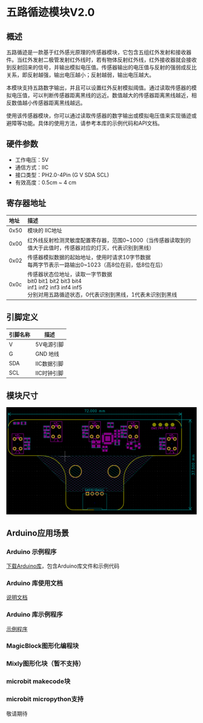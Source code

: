 # 五路循迹模块V2.0

## 概述

五路循迹是一款基于红外感光原理的传感器模块，它包含五组红外发射和接收器件。当红外发射二极管发射红外线时，若有物体反射红外线，红外接收器就会接收到反射回来的信号，并输出模拟电压值。传感器输出的电压值与反射的强弱成反比关系，即反射越强，输出电压越小；反射越弱，输出电压越大。

本模块支持五路数字输出，并且可以设置红外反射模拟阈值。通过读取传感器的模拟电压值，可以判断传感器距离黑线的远近。数值越大的传感器距离黑线越近，相反数值越小传感器距离黑线越远。

使用该传感器模块，你可以通过读取传感器的数字输出或模拟电压值来实现循迹或避障等功能。具体的使用方法，请参考本库的示例代码和API文档。

## 硬件参数

- 工作电压：5V
- 通信方式：IIC
- 接口类型：PH2.0-4Pin (G V SDA SCL)
- 有效高度：0.5cm ~ 4 cm

## 寄存器地址

| 地址   | 描述 |
|:-----|:-----|
| 0x50 | 模块的 IIC地址 |
| 0x00 | 红外线反射检测灵敏度配置寄存器，范围0~1000（当传感器读取到的值大于此值时，传感器对应的灯灭，代表识别到黑线）|
| 0x02 | 传感器模拟数据的起始地址，使用时请求10字节数据 <br> 每两字节表示一路输出0~1023（高8位在前，低8位在后）|
| 0x0c | 传感器状态位地址，读取一字节数据 <br> bit0 bit1 bit2 bit3 bit4 <br> inf1 inf2 inf3 inf4 inf5 <br> 分别对用五路循迹状态，0代表识别到黑线，1代表未识别到黑线 |

## 引脚定义

| 引脚名称 | 描述 |
|------|---------|
| V    | 5V电源引脚  |
| G    | GND 地线  |
| SDA  | IIC数据引脚 |
| SCL  | IIC时钟引脚 |

## 模块尺寸

![模块尺寸](five_way_tracking_sensor/infraredtracking.png)

## Arduino应用场景

### Arduino 示例程序

[下载Arduino库](https://github.com/emakefun/emakefun_five_line_tracker/archive/refs/tags/release.zip)，包含Arduino库文件和示例代码

### Arduino 库使用文档

[说明文档](https://github.com/emakefun/emakefun_five_line_tracker#linetracker-library-v20)

### Arduino 库示例程序

[示例程序](https://github.com/emakefun/emakefun_five_line_tracker#%E7%A4%BA%E4%BE%8B%E4%BB%A3%E7%A0%81)

### MagicBlock图形化编程块

### Mixly图形化块（暂不支持）

### microbit makecode块

### microbit micropython支持

敬请期待
